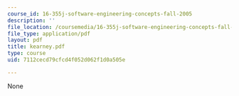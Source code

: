 ```yaml
---
course_id: 16-355j-software-engineering-concepts-fall-2005
description: ''
file_location: /coursemedia/16-355j-software-engineering-concepts-fall-2005/7112cecd79cfcd4f052d062f1d0a505e_kearney.pdf
file_type: application/pdf
layout: pdf
title: kearney.pdf
type: course
uid: 7112cecd79cfcd4f052d062f1d0a505e

---
```

None